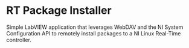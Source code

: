 # RT Package Installer
Simple LabVIEW application that leverages WebDAV and the NI System Configuration API to remotely install packages to a NI Linux Real-Time controller.